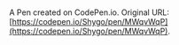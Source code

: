 # 

A Pen created on CodePen.io. Original URL: [https://codepen.io/Shygo/pen/MWqvWqP](https://codepen.io/Shygo/pen/MWqvWqP).

